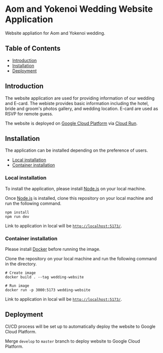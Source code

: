 # Aom and Yokenoi Wedding Website Application

Website appliation for Aom and Yokenoi wedding.

## Table of Contents

- [Introduction](#introduction)
- [Installation](#installation)
- [Deployment](#deployment)

## Introduction

The website application are used for providing information of our wedding and E-card. The webiste provides basic information including the hotel, bride and groom's photos gallery, and wedding location. E-card are used as RSVP for remote guess.

The website is deployed on [Google Cloud Platform](https://cloud.google.com/) via [Cloud Run](https://cloud.google.com/run).

## Installation

The application can be installed depending on the preference of users.

- [Local installation](#local-installation)
- [Container installation](#container-installation)

### Local installation

To install the application, please install [Node.js](https://nodejs.org) on your local machine.

Once [Node.js](https://nodejs.org) is installed, clone this repository on your local machine and run the following command.

```[bash]
npm install
npm run dev
```

Link to application in local will be [`http://localhost:5173/`](http://localhost:5173/).

### Container installation

Please install [Docker](https://www.docker.com) before running the image.

Clone the repository on your local machine and run the following command in the directory.

```[bash]
# Create image
docker build . --tag wedding-website

# Run image
docker run -p 3000:5173 wedding-website
```

Link to application in local will be [`http://localhost:5173/`](http://localhost:5173/).

## Deployment

CI/CD process will be set up to automatically deploy the website to Google Cloud Platform.

Merge `develop` to `master` branch to deploy website to Google Cloud Platform.
